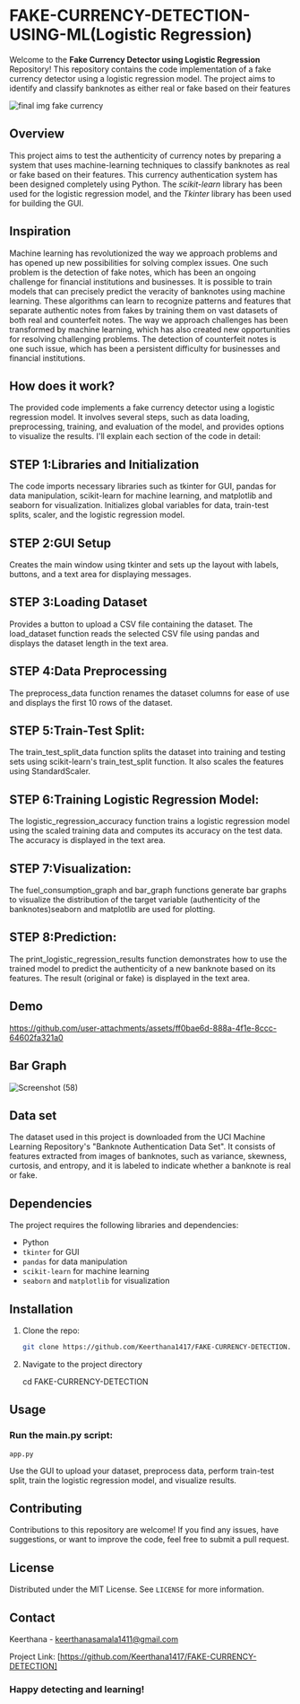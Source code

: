 
 # FAKE-CURRENCY-DETECTION-USING-ML(Logistic Regression)

Welcome to the **Fake Currency Detector using Logistic Regression** Repository!
This repository contains the code implementation of a fake currency detector using a logistic regression model. The project aims to identify and classify banknotes as either real or fake based on their features

![final img fake currency](https://github.com/user-attachments/assets/7812f8a7-77e9-408a-8c57-d5c38b11d46b)

## Overview

This project aims to test the authenticity of currency notes by preparing a system that uses machine-learning techniques to classify banknotes as real or fake based on their features. This currency authentication system has been designed completely using Python. The *scikit-learn* library has been used for the logistic regression model, and the *Tkinter* library has been used for building the GUI.

## Inspiration

Machine learning has revolutionized the way we approach problems and has opened up new possibilities for solving complex issues. One such problem is the detection of fake notes, which has been an ongoing challenge for financial institutions and businesses. It is possible to train models that can precisely predict the veracity of banknotes using machine learning. These algorithms can learn to recognize patterns and features that separate authentic notes from fakes by training them on vast datasets of both real and counterfeit notes. The way we approach challenges has been transformed by machine learning, which has also created new opportunities for resolving challenging problems. The detection of counterfeit notes is one such issue, which has been a persistent difficulty for businesses and financial institutions.

## How does it work?

The provided code implements a fake currency detector using a logistic regression model. It involves several steps, such as data loading, preprocessing, training, and evaluation of the model, and provides options to visualize the results. I'll explain each section of the code in detail:

## STEP 1:Libraries and Initialization

The code imports necessary libraries such as tkinter for GUI, pandas for data manipulation, scikit-learn for machine learning, and matplotlib and seaborn for visualization.
Initializes global variables for data, train-test splits, scaler, and the logistic regression model.

## STEP 2:GUI Setup

Creates the main window using tkinter and sets up the layout with labels, buttons, and a text area for displaying messages.

## STEP 3:Loading Dataset

Provides a button to upload a CSV file containing the dataset.
The load_dataset function reads the selected CSV file using pandas and displays the dataset length in the text area.

## STEP 4:Data Preprocessing

The preprocess_data function renames the dataset columns for ease of use and displays the first 10 rows of the dataset.

## STEP 5:Train-Test Split:

The train_test_split_data function splits the dataset into training and testing sets using scikit-learn's train_test_split function.
It also scales the features using StandardScaler.

## STEP 6:Training Logistic Regression Model:

The logistic_regression_accuracy function trains a logistic regression model using the scaled training data and computes its accuracy on the test data.
The accuracy is displayed in the text area.

## STEP 7:Visualization:

The fuel_consumption_graph and bar_graph functions generate bar graphs to visualize the distribution of the target variable (authenticity of the banknotes)seaborn and matplotlib are used for plotting.

## STEP 8:Prediction:

The print_logistic_regression_results function demonstrates how to use the trained model to predict the authenticity of a new banknote based on its features.
The result (original or fake) is displayed in the text area.

## Demo  
https://github.com/user-attachments/assets/ff0bae6d-888a-4f1e-8ccc-64602fa321a0

## Bar Graph
![Screenshot (58)](https://github.com/user-attachments/assets/29b9cb42-4dc4-4866-9cf2-799f4615d1fe)

## Data set
The dataset used in this project is downloaded from the UCI Machine Learning Repository's "Banknote Authentication Data Set". It consists of features extracted from images of banknotes, such as variance, skewness, curtosis, and entropy, and it is labeled to indicate whether a banknote is real or fake.

## Dependencies
      
The project requires the following libraries and dependencies:

- Python
- `tkinter` for GUI
- `pandas` for data manipulation
- `scikit-learn` for machine learning
- `seaborn` and `matplotlib` for visualization
  
## Installation

1. Clone the repo:
   ```sh
   git clone https://github.com/Keerthana1417/FAKE-CURRENCY-DETECTION.git
   
2. Navigate to the project directory
   
   cd FAKE-CURRENCY-DETECTION
## Usage

### Run the main.py script:
   
    app.py
Use the GUI to upload your dataset, preprocess data, perform train-test split, train the logistic regression model, and visualize results.

## Contributing

Contributions to this repository are welcome! If you find any issues, have suggestions, or want to improve the code, feel free to submit a pull request.

## License

Distributed under the MIT License. See `LICENSE` for more information.

## Contact

Keerthana - [keerthanasamala1411@gmail.com](mailto:your.email@example.com)

Project Link: [https://github.com/Keerthana1417/FAKE-CURRENCY-DETECTION]  

### Happy detecting and learning!
